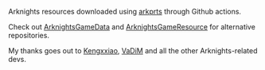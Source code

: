 Arknights resources downloaded using [arkprts](https://github.com/thesadru/arkprts) through Github actions.

Check out [ArknightsGameData](https://github.com/Kengxxiao/ArknightsGameData) and [ArknightsGameResource](https://github.com/yuanyan3060/ArknightsGameResource) for alternative repositories.

My thanks goes out to [Kengxxiao](https://github.com/Kengxxiao), [VaDiM](https://github.com/aelurum) and all the other Arknights-related devs.
